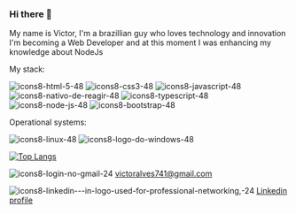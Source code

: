 ### Hi there 👋
My name is Victor, I'm a brazillian guy who loves technology and innovation
I'm becoming a Web Developer and at this moment I was enhancing my knowledge about NodeJs

My stack:

![icons8-html-5-48](https://user-images.githubusercontent.com/101835324/165111872-1db50d31-ff08-4c68-8f8d-372172a3e58d.png)
![icons8-css3-48](https://user-images.githubusercontent.com/101835324/165111999-a12764fb-a618-4c85-9fc1-8a9fd68e4db0.png)
![icons8-javascript-48](https://user-images.githubusercontent.com/101835324/165112022-48184c69-8e81-42cc-a27c-ac9bbc852aaa.png)
![icons8-nativo-de-reagir-48](https://user-images.githubusercontent.com/101835324/165111932-c277d356-3bd2-4f63-9869-46be28cc984b.png)
![icons8-typescript-48](https://user-images.githubusercontent.com/101835324/166572642-372a5550-ae9e-434a-a109-c17f6f62410c.png)
![icons8-node-js-48](https://user-images.githubusercontent.com/101835324/170839775-05936236-1f0c-4d92-b838-cea256b8218b.png)
![icons8-bootstrap-48](https://user-images.githubusercontent.com/101835324/170839780-897a29d6-3251-4221-b6b1-1af1e990dad2.png)

Operational systems:

![icons8-linux-48](https://user-images.githubusercontent.com/101835324/170839783-234fc63d-0af3-455d-93a8-f166edb47c7b.png)
![icons8-logo-do-windows-48](https://user-images.githubusercontent.com/101835324/170839785-4ebb0825-0e93-4819-a525-e88edbd79782.png)



[![Top Langs](https://github-readme-stats.vercel.app/api/top-langs/?username=Victor-Alves1&layout=compact&theme=chartreuse-dark&textcolor=white)](https://github.com/anuraghazra/github-readme-stats)

![icons8-login-no-gmail-24](https://user-images.githubusercontent.com/101835324/165110087-db4014ea-66cc-460d-b1ee-919a2322983e.png) victoralves741@gmail.com

![icons8-linkedin---in-logo-used-for-professional-networking,-24](https://user-images.githubusercontent.com/101835324/165109787-02337703-2363-4ac4-b50e-c2e9e66dce62.png) [Linkedin profile](https://www.linkedin.com/in/victor-alves-da-costa-257375220/)

<!-- [![Anurag's GitHub stats](https://github-readme-stats.vercel.app/api?username=Victor-Alves1&show_icons=true&theme=chartreuse-dark)](https://github.com/anuraghazra/github-readme-stats) -->


<!--
**Victor-Alves1/Victor-Alves1** is a ✨ _special_ ✨ repository because its `README.md` (this file) appears on your GitHub profile.

Here are some ideas to get you started:

- 🔭 I’m currently working on ...
- 🌱 I’m currently learning ...
- 👯 I’m looking to collaborate on ...
- 🤔 I’m looking for help with ...
- 💬 Ask me about ...
- 📫 How to reach me: ...
- 😄 Pronouns: ...
- ⚡ Fun fact: ...
-->
